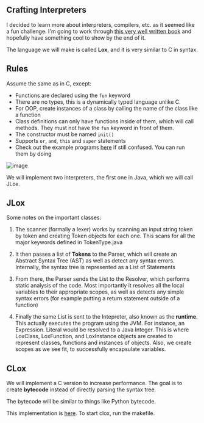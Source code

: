 ## Crafting Interpreters

I decided to learn more about interpreters, compilers, etc. as it seemed like a fun challenge. I'm going to work through [this very well written book](https://github.com/munificent/craftinginterpreters) and hopefully have something cool to show by the end of it.

The language we will make is called **Lox**, and it is very similar to C in syntax. 

## Rules

Assume the same as in C, except:

- Functions are declared using the `fun` keyword
- There are no types, this is a dynamically typed language unlike C.
- For OOP, create instances of a class by calling the name of the class like a function
- Class definitions can only have functions inside of them, which will call methods. They must not have the `fun` keyword in front of them. 
- The constructor must be named `init()`
- Supports `or`, `and`, `this` and `super` statements
- Check out the example programs [here](https://github.com/reigenatk/crafting-interpreters/tree/master/bin/com/craftinginterpreters/tests) if still confused. You can run them by doing 

![image](https://user-images.githubusercontent.com/69275171/180840707-259b60ef-ba8e-4a38-bff1-b5b4f80695a3.png)

We will implement two interpreters, the first one in Java, which we will call JLox.

## JLox

Some notes on the important classes:

1. The scanner (formally a lexer) works by scanning an input string token by token and creating Token objects for each one. This scans for all the major keywords defined in TokenType.java

2. It then passes a list of **Tokens** to the Parser, which will create an Abstract Syntax Tree (AST) as well as detect any syntax errors. Internally, the syntax tree is represented as a List of Statements

3. From there, the Parser sends the List<Statements> to the Resolver, which performs static analysis of the code. Most importantly it resolves all the local variables to their appropriate scopes, as well as detects any simple syntax errors (for example putting a return statement outside of a function)

3. Finally the same List<Statements> is sent to the Intepreter, also known as the **runtime**. This actually executes the program using the JVM. For instance, an Expression. Literal would be resolved to a Java Integer. This is where LoxClass, LoxFunction, and LoxInstance objects are created to represent classes, functions and instances of objects. Also, we create scopes as we see fit, to successfully encapsulate variables.

## CLox

We will implement a C version to increase performance. The goal is to create **bytecode** instead of directly parsing the syntax tree. 

The bytecode will be similar to things like Python bytecode.

This implementation is [here](https://github.com/reigenatk/crafting-interpreters/tree/master/clox). To start clox, run the makefile.
